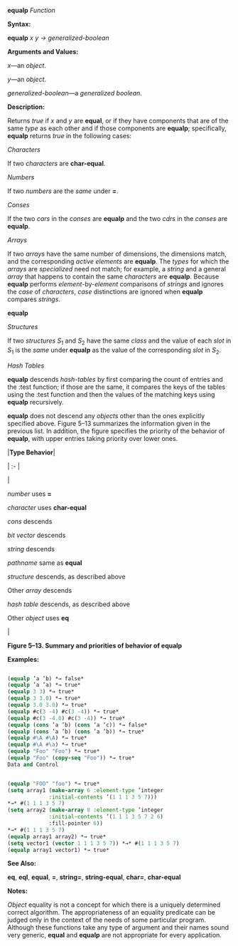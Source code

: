 **equalp** *Function* 



**Syntax:** 



**equalp** *x y → generalized-boolean* 



**Arguments and Values:** 



*x*—an *object*. 



*y*—an *object*. 



*generalized-boolean*—a *generalized boolean*. 



**Description:** 



Returns *true* if *x* and *y* are **equal**, or if they have components that are of the same *type* as each other and if those components are **equalp**; specifically, **equalp** returns *true* in the following cases: 



*Characters* 



If two *characters* are **char-equal**. 



*Numbers* 



If two *numbers* are the *same* under **=**. 



*Conses* 



If the two *cars* in the *conses* are **equalp** and the two *cdrs* in the *conses* are **equalp**. 



*Arrays* 



If two *arrays* have the same number of dimensions, the dimensions match, and the corresponding *active elements* are **equalp**. The *types* for which the *arrays* are *specialized* need not match; for example, a *string* and a general *array* that happens to contain the same *characters* are **equalp**. Because **equalp** performs *element*-by-*element* comparisons of *strings* and ignores the *case* of *characters*, *case* distinctions are ignored when **equalp** compares *strings*. 















**equalp** 



*Structures* 



If two *structures S*<sub>1</sub> and *S*<sub>2</sub> have the same *class* and the value of each *slot* in *S*<sub>1</sub> is the *same* under **equalp** as the value of the corresponding *slot* in *S*<sub>2</sub>. 



*Hash Tables* 



**equalp** descends *hash-tables* by first comparing the count of entries and the :test function; if those are the same, it compares the keys of the tables using the :test function and then the values of the matching keys using **equalp** recursively. 



**equalp** does not descend any *objects* other than the ones explicitly specified above. Figure 5–13 summarizes the information given in the previous list. In addition, the figure specifies the priority of the behavior of **equalp**, with upper entries taking priority over lower ones. 



|**Type Behavior**|

| :- |

|<p>*number* uses **=** </p><p>*character* uses **char-equal** </p><p>*cons* descends </p><p>*bit vector* descends </p><p>*string* descends </p><p>*pathname* same as **equal** </p><p>*structure* descends, as described above </p><p>Other *array* descends </p><p>*hash table* descends, as described above </p><p>Other *object* uses **eq**</p>|





**Figure 5–13. Summary and priorities of behavior of equalp** 



**Examples:**
```lisp

(equalp ’a ’b) *→ false* 
(equalp ’a ’a) *→ true* 
(equalp 3 3) *→ true* 
(equalp 3 3.0) *→ true* 
(equalp 3.0 3.0) *→ true* 
(equalp #c(3 -4) #c(3 -4)) *→ true* 
(equalp #c(3 -4.0) #c(3 -4)) *→ true* 
(equalp (cons ’a ’b) (cons ’a ’c)) *→ false* 
(equalp (cons ’a ’b) (cons ’a ’b)) *→ true* 
(equalp #\A #\A) *→ true* 
(equalp #\A #\a) *→ true* 
(equalp "Foo" "Foo") *→ true* 
(equalp "Foo" (copy-seq "Foo")) *→ true* 
Data and Control 


(equalp "FOO" "foo") *→ true* 
(setq array1 (make-array 6 :element-type ’integer 
			 :initial-contents ’(1 1 1 3 5 7))) 
*→* #(1 1 1 3 5 7) 
(setq array2 (make-array 8 :element-type ’integer 
			 :initial-contents ’(1 1 1 3 5 7 2 6) 
			 :fill-pointer 6)) 
*→* #(1 1 1 3 5 7) 
(equalp array1 array2) *→ true* 
(setq vector1 (vector 1 1 1 3 5 7)) *→* #(1 1 1 3 5 7) 
(equalp array1 vector1) *→ true* 

```
**See Also:** 



**eq**, **eql**, **equal**, **=**, **string=**, **string-equal**, **char=**, **char-equal** 



**Notes:** 



*Object* equality is not a concept for which there is a uniquely determined correct algorithm. The appropriateness of an equality predicate can be judged only in the context of the needs of some particular program. Although these functions take any type of argument and their names sound very generic, **equal** and **equalp** are not appropriate for every application. 



